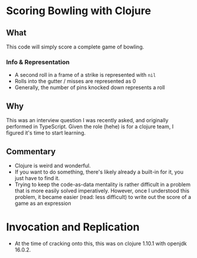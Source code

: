 # Scoring Bowling with Clojure

## What

This code will simply score a complete game of bowling.

### Info & Representation

* A second roll in a frame of a strike is represented with `nil`
* Rolls into the gutter / misses are represented as 0
* Generally, the number of pins knocked down represents a roll

## Why

This was an interview question I was recently asked, and originally performed in TypeScript. Given the role (hehe) is
for a clojure team, I figured it's time to start learning.

## Commentary

* Clojure is weird and wonderful.
* If you want to do something, there's likely already a built-in for it, you just have to find it.
* Trying to keep the code-as-data mentality is rather difficult in a problem that is more easily solved imperatively.
  However, once I understood this problem, it became easier (read: less difficult) to write out the score of a game as
  an expression


# Invocation and Replication
* At the time of cracking onto this, this was on clojure 1.10.1 with openjdk 16.0.2.
